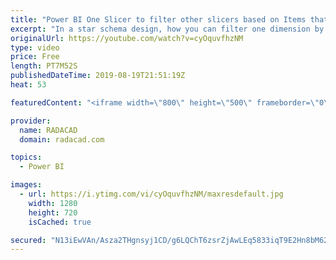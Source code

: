 ```yaml
---
title: "Power BI One Slicer to filter other slicers based on Items that has value only without BI Direction"
excerpt: "In a star schema design, how you can filter one dimension by another dimension. How you can find all the products that this customer purchased or all customers who have purchased this product using two separate slicers. To learn more about star schema: https://radacad.com/power-bi-basics-of-modeling-star-schema-and-how-to-build-it"
originalUrl: https://youtube.com/watch?v=cyOquvfhzNM
type: video
price: Free
length: PT7M52S
publishedDateTime: 2019-08-19T21:51:19Z
heat: 53

featuredContent: "<iframe width=\"800\" height=\"500\" frameborder=\"0\" src=\"https://www.youtube.com/embed/cyOquvfhzNM\" allow=\"accelerometer; autoplay; encrypted-media; gyroscope; picture-in-picture\" allowfullscreen></iframe>"

provider:
  name: RADACAD
  domain: radacad.com

topics:
  - Power BI

images:
  - url: https://i.ytimg.com/vi/cyOquvfhzNM/maxresdefault.jpg
    width: 1280
    height: 720
    isCached: true

secured: "N13iEwVAn/Asza2THgnsyj1CD/g6LQChT6zsrZjAwLEq5833iqT9E2Hn8bM62S8wUYgFdPwDicZnCtKpGiSkeX6ZgU4rvssylQXWPtfWJRx8+ShCbww6QBOEvVgt+33g21Kk1R1igfE9s10cP8E5w/DkMjNTVPN4HoYnzWe7VYYSre4bQrh3s2pOs7k06VHTh+t4reFwmTvHqHQ52AhojCImDPyF8l1oouctw8bwsS28+GeCSCFROaZb9AFkqpG6XlxLjv09d1oOgDMbQHsibqkImsvr6gR8o7Xxx0jqwNhFiL08exGz1qF2WX4SBlIbPnce1vJBYmoBCNy1MDyolVzIn0B6srqHfJcVx+7xVsE8EAGyd+gAOU/CDeLOQj92l+WA767ZfOgiWUV2/Xzz6V2eCGT2lFP3zIxxztTwaG8=;D9YLPDtOuFTogwjIkXUEzQ=="
---
```


